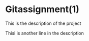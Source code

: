 # Gitassignment(1)

This is the description of the project

Thisi is another line in the description

